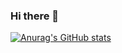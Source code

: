 ### Hi there 👋
[![Anurag's GitHub stats](https://github-readme-stats.vercel.app/api?username=th-herve)](https://github.com/anuraghazra/github-readme-stats)
<!--
**th-herve/th-herve** is a ✨ _special_ ✨ repository because its `README.md` (this file) appears on your GitHub profile.

Here are some ideas to get you started:

- 🔭 I’m currently working on ...
- 🌱 I’m currently learning ...
- 👯 I’m looking to collaborate on ...
- 🤔 I’m looking for help with ...
- 💬 Ask me about ...
- 📫 How to reach me: ...
- 😄 Pronouns: ...
- ⚡ Fun fact: ...
-->
